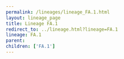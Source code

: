 ```yaml
---
permalink: /lineages/lineage_FA.1.html
layout: lineage_page
title: Lineage FA.1
redirect_to: ../lineage.html?lineage=FA.1
lineage: FA.1
parent: 
children: ['FA.1']
---
```

